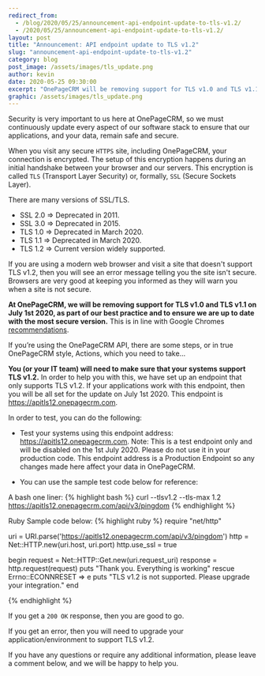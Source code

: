 ```yaml
---
redirect_from:
  - /blog/2020/05/25/announcement-api-endpoint-update-to-tls-v1.2/
  - /2020/05/25/announcement-api-endpoint-update-to-tls-v1.2/
layout: post
title: "Announcement: API endpoint update to TLS v1.2"
slug: "announcement-api-endpoint-update-to-tls-v1.2"
category: blog
post_image: /assets/images/tls_update.png
author: kevin
date: 2020-05-25 09:30:00
excerpt: "OnePageCRM will be removing support for TLS v1.0 and TLS v1.1 on the 1st July. Please review as you will be required to update if you are using the OnePageCRM API."
graphic: /assets/images/tls_update.png
---
```


Security is very important to us here at OnePageCRM, so we must continuously update every aspect of our software stack to ensure that our applications, and your data, remain safe and secure.

When you visit any secure `HTTPS` site, including OnePageCRM, your connection is encrypted. The setup of this encryption happens during an initial handshake between your browser and our servers. This encryption is called `TLS` (Transport Layer Security) or, formally, `SSL` (Secure Sockets Layer).

There are many versions of SSL/TLS.

* SSL 2.0 => Deprecated in 2011.
* SSL 3.0 => Deprecated in 2015.
* TLS 1.0 => Deprecated in March 2020.
* TLS 1.1 => Deprecated in March 2020.
* TLS 1.2 => Current version widely supported.

If you are using a modern web browser and visit a site that doesn't support TLS v1.2, then you will see an error message telling you the site isn't secure. Browsers are very good at keeping you informed as they will warn you when a site is not secure.

<b>At OnePageCRM, we will be removing support for TLS v1.0 and TLS v1.1 on July 1st 2020, as part of our best practice and to ensure we are up to date with the most secure version.</b> This is in line with Google Chromes <a href="https://security.googleblog.com/2018/10/modernizing-transport-security.html" target="_blank">recommendations</a>.   


If you’re using the OnePageCRM API, there are some steps, or in true OnePageCRM style, Actions, which you need to take…

<b>You (or your IT team) will need to make sure that your systems support TLS v1.2.</b> In order to help you with this, we have set up an endpoint that only supports TLS v1.2. If your applications work with this endpoint, then you will be all set for the update on July 1st 2020. This endpoint is <a href="https://apitls12.onepagecrm.com" target="_blank">https://apitls12.onepagecrm.com</a>.

In order to test, you can do the following:

* Test your systems using this endpoint address: <a href="https://apitls12.onepagecrm.com" target="_blank">https://apitls12.onepagecrm.com</a>.
Note: This is a test endpoint only and will be disabled on the 1st July 2020. Please  do not use it in your production code. This endpoint address is a Production Endpoint so any changes made here affect your data in OnePageCRM.

* You can use the sample test code below for reference:

A bash one liner: 
{% highlight bash %}
curl --tlsv1.2 --tls-max 1.2 https://apitls12.onepagecrm.com/api/v3/pingdom
{% endhighlight %}

Ruby Sample code below:
{% highlight ruby %}
require "net/http"

uri = URI.parse('https://apitls12.onepagecrm.com/api/v3/pingdom')
http = Net::HTTP.new(uri.host, uri.port)
http.use_ssl = true

begin
    request = Net::HTTP::Get.new(uri.request_uri)
    response = http.request(request)
    puts "Thank you. Everything is working"
rescue Errno::ECONNRESET => e
    puts "TLS v1.2 is not supported. Please upgrade your integration."
end

{% endhighlight %}

If you get a `200 OK` response, then you are good to go.

If you get an error, then you will need to upgrade your application/environment to support TLS v1.2.

If you have any questions or require any additional information, please leave a comment below, and we will be happy to help you.


